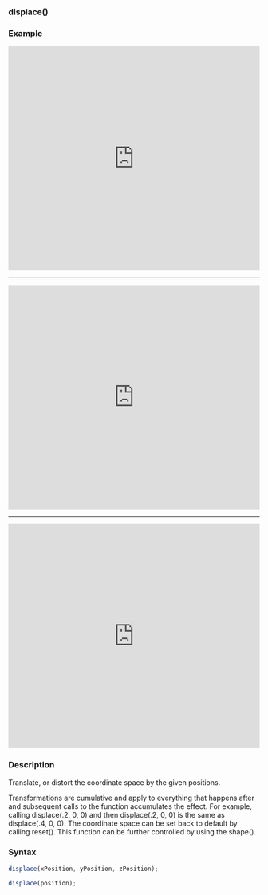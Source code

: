 ### displace()

### Example
<iframe width="100%" height="450px" src="https://shaderpark.com/sculpture/-M1-ib3SU9lL2GeqDsLR?example=true&embed=true" frameborder="0"></iframe>

----


<iframe width="100%" height="450px" src="https://shaderpark.com/sculpture/-LgzZJVtRnw4NHNGjX_G?example=true&embed=true" frameborder="0"></iframe>

----

<iframe width="100%" height="450px" src="https://shaderpark.com/sculpture/-Lgz7za4PCYhmR2Ihx50?example=true&embed=true" frameborder="0"></iframe>

### Description
Translate, or distort the coordinate space by the given positions.


Transformations are cumulative and apply to everything that happens after and subsequent calls to the function accumulates the effect. For example, calling displace(.2, 0, 0) and then displace(.2, 0, 0) is the same as displace(.4, 0, 0). The coordinate space can be set back to default by calling reset(). This function can be further controlled by using the shape().


### Syntax
```js
displace(xPosition, yPosition, zPosition);

displace(position);
```


